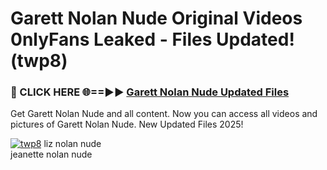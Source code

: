 # Garett Nolan Nude Original Videos 0nlyFans Leaked - Files Updated! (twp8)

<h3>🔴 CLICK HERE 🌐==►► <a href="https://tinyurl.com/52m3yx9h" rel="nofollow">Garett Nolan Nude Updated Files</a></h3>

Get Garett Nolan Nude and all content. Now you can access all videos and pictures of Garett Nolan Nude. New Updated Files 2025!

[![twp8](https://i.imgur.com/TnHtlc8.gif)](https://tinyurl.com/52m3yx9h)
liz nolan nude<br>
jeanette nolan nude